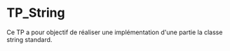 # TP_String
Ce TP a pour objectif de réaliser une implémentation d'une partie la classe string standard.
